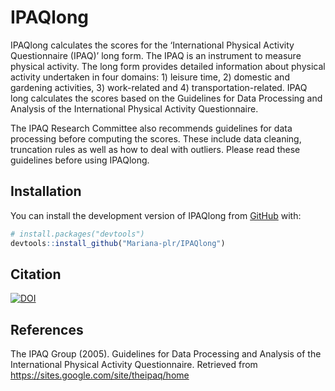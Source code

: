 
<!-- README.md is generated from README.Rmd. Please edit that file -->

# IPAQlong

<!-- badges: start -->
<!-- badges: end -->

IPAQlong calculates the scores for the ‘International Physical Activity
Questionnaire (IPAQ)’ long form. The IPAQ is an instrument to measure
physical activity. The long form provides detailed information about
physical activity undertaken in four domains: 1) leisure time, 2)
domestic and gardening activities, 3) work-related and 4)
transportation-related. IPAQ long calculates the scores based on the
Guidelines for Data Processing and Analysis of the International
Physical Activity Questionnaire.

The IPAQ Research Committee also recommends guidelines for data
processing before computing the scores. These include data cleaning,
truncation rules as well as how to deal with outliers. Please read these
guidelines before using IPAQlong.

## Installation

You can install the development version of IPAQlong from
[GitHub](https://github.com/) with:

``` r
# install.packages("devtools")
devtools::install_github("Mariana-plr/IPAQlong")
```

## Citation

[![DOI](https://zenodo.org/badge/471093506.svg)](https://zenodo.org/badge/latestdoi/471093506)

## References

The IPAQ Group (2005). Guidelines for Data Processing and Analysis of
the International Physical Activity Questionnaire. Retrieved from
<https://sites.google.com/site/theipaq/home>
